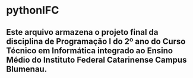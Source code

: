 # pythonIFC
## Este arquivo armazena o projeto final da disciplina de Programação I do 2º ano do Curso Técnico em Informática integrado ao Ensino Médio do Instituto Federal Catarinense Campus Blumenau.
